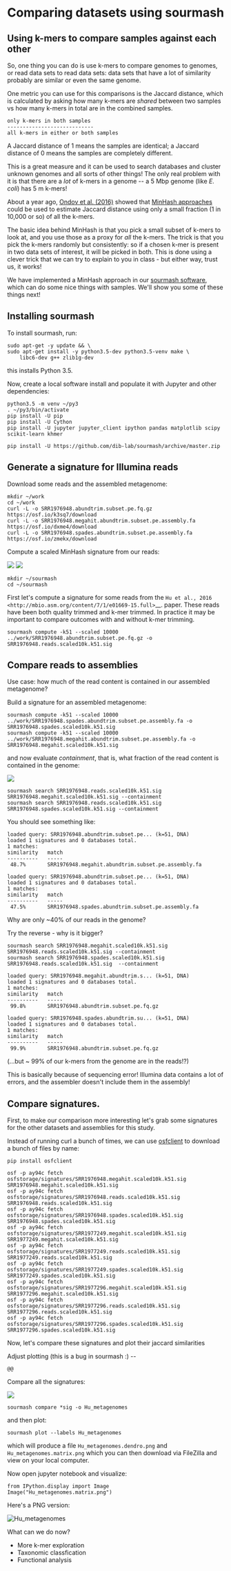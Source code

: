 
Comparing datasets using sourmash
=================================

## Using k-mers to compare samples against each other

So, one thing you can do is use k-mers to compare genomes to genomes,
or read data sets to read data sets: data sets that have a lot of similarity
probably are similar or even the same genome.

One metric you can use for this comparisons is the Jaccard distance, which
is calculated by asking how many k-mers are *shared* between two samples
vs how many k-mers in total are in the combined samples.

```
only k-mers in both samples
----------------------------
all k-mers in either or both samples
```

A Jaccard distance of 1 means the samples are identical; a Jaccard distance
of 0 means the samples are completely different.

This is a great measure and it can be used to search databases and
cluster unknown genomes and all sorts of other things!  The only real
problem with it is that there are a *lot* of k-mers in a genome --
a 5 Mbp genome (like *E. coli*) has 5 m k-mers!

About a year ago,
[Ondov et al. (2016)](https://genomebiology.biomedcentral.com/articles/10.1186/s13059-016-0997-x)
showed that
[MinHash approaches](https://en.wikipedia.org/wiki/MinHash) could be
used to estimate Jaccard distance using only a small fraction (1 in
10,000 or so) of all the k-mers.

The basic idea behind MinHash is that you pick a small subset of k-mers
to look at, and you use those as a proxy for *all* the k-mers.  The trick
is that you pick the k-mers randomly but consistently: so if a chosen
k-mer is present in two data sets of interest, it will be picked in both.
This is done using a clever trick that we can try to explain to you in
class - but either way, trust us, it works!

We have implemented a MinHash approach in our
[sourmash software](https://github.com/dib-lab/sourmash/), which can
do some nice things with samples.  We'll show you some of these things
next!

## Installing sourmash
To install sourmash, run:

```
sudo apt-get -y update && \
sudo apt-get install -y python3.5-dev python3.5-venv make \
    libc6-dev g++ zlib1g-dev
```

this installs Python 3.5.

Now, create a local software install and populate it with Jupyter and
other dependencies:

```
python3.5 -m venv ~/py3
. ~/py3/bin/activate
pip install -U pip
pip install -U Cython
pip install -U jupyter jupyter_client ipython pandas matplotlib scipy scikit-learn khmer

pip install -U https://github.com/dib-lab/sourmash/archive/master.zip
```

## Generate a signature for Illumina reads

Download some reads and the assembled metagenome:

```
mkdir ~/work
cd ~/work
curl -L -o SRR1976948.abundtrim.subset.pe.fq.gz https://osf.io/k3sq7/download
curl -L -o SRR1976948.megahit.abundtrim.subset.pe.assembly.fa https://osf.io/dxme4/download
curl -L -o SRR1976948.spades.abundtrim.subset.pe.assembly.fa https://osf.io/zmekx/download
```

Compute a scaled MinHash signature from our reads:

![](_static/sourmash_quality_filtering_workflow.png)
![](_static/Sourmash_flow_diagrams_compute.png)
```
mkdir ~/sourmash
cd ~/sourmash
```

First let's compute a signature for some reads from the `Hu et al.,
2016 <http://mbio.asm.org/content/7/1/e01669-15.full>`__. paper. These reads 
have been both quality trimmed and k-mer trimmed. In practice it may be important 
to compare outcomes with and without k-mer trimming. 
```
sourmash compute -k51 --scaled 10000 ../work/SRR1976948.abundtrim.subset.pe.fq.gz -o SRR1976948.reads.scaled10k.k51.sig 
```

## Compare reads to assemblies

Use case: how much of the read content is contained in our assembled metagenome?

Build a signature for an assembled metagenome:

```
sourmash compute -k51 --scaled 10000 ../work/SRR1976948.spades.abundtrim.subset.pe.assembly.fa -o SRR1976948.spades.scaled10k.k51.sig 
sourmash compute -k51 --scaled 10000 ../work/SRR1976948.megahit.abundtrim.subset.pe.assembly.fa -o SRR1976948.megahit.scaled10k.k51.sig
```

and now evaluate *containment*, that is, what fraction of the read content is
contained in the genome:

![](_static/Sourmash_flow_diagrams_search.png)
```
sourmash search SRR1976948.reads.scaled10k.k51.sig SRR1976948.megahit.scaled10k.k51.sig --containment 
sourmash search SRR1976948.reads.scaled10k.k51.sig SRR1976948.spades.scaled10k.k51.sig --containment
```
You should see something like: 
```
loaded query: SRR1976948.abundtrim.subset.pe... (k=51, DNA)
loaded 1 signatures and 0 databases total.                                     
1 matches:
similarity   match
----------   -----
 48.7%       SRR1976948.megahit.abundtrim.subset.pe.assembly.fa

loaded query: SRR1976948.abundtrim.subset.pe... (k=51, DNA)
loaded 1 signatures and 0 databases total.                                     
1 matches:
similarity   match
----------   -----
 47.5%       SRR1976948.spades.abundtrim.subset.pe.assembly.fa
```
Why are only ~40% of our reads in the genome?

Try the reverse - why is it bigger?

```
sourmash search SRR1976948.megahit.scaled10k.k51.sig SRR1976948.reads.scaled10k.k51.sig --containment
sourmash search SRR1976948.spades.scaled10k.k51.sig SRR1976948.reads.scaled10k.k51.sig  --containment
```
```
loaded query: SRR1976948.megahit.abundtrim.s... (k=51, DNA)
loaded 1 signatures and 0 databases total.                                     
1 matches:
similarity   match
----------   -----
 99.8%       SRR1976948.abundtrim.subset.pe.fq.gz

loaded query: SRR1976948.spades.abundtrim.su... (k=51, DNA)
loaded 1 signatures and 0 databases total.                                     
1 matches:
similarity   match
----------   -----
 99.9%       SRR1976948.abundtrim.subset.pe.fq.gz
 ```
(...but ~ 99% of our k-mers from the genome are in the reads!?)

This is basically because of sequencing error! Illumina data contains
a lot of errors, and the assembler doesn't include them in the assembly!

## Compare signatures.

First, to make our comparison more interesting let's grab some signatures for the other datasets and assemblies for this study.

Instead of running curl a bunch of times, we can use [osfclient](https://osfclient.readthedocs.io/en/stable) to download a bunch of files by name:

```
pip install osfclient

osf -p ay94c fetch osfstorage/signatures/SRR1976948.megahit.scaled10k.k51.sig SRR1976948.megahit.scaled10k.k51.sig
osf -p ay94c fetch osfstorage/signatures/SRR1976948.reads.scaled10k.k51.sig SRR1976948.reads.scaled10k.k51.sig
osf -p ay94c fetch osfstorage/signatures/SRR1976948.spades.scaled10k.k51.sig SRR1976948.spades.scaled10k.k51.sig
osf -p ay94c fetch osfstorage/signatures/SRR1977249.megahit.scaled10k.k51.sig SRR1977249.megahit.scaled10k.k51.sig
osf -p ay94c fetch osfstorage/signatures/SRR1977249.reads.scaled10k.k51.sig SRR1977249.reads.scaled10k.k51.sig
osf -p ay94c fetch osfstorage/signatures/SRR1977249.spades.scaled10k.k51.sig SRR1977249.spades.scaled10k.k51.sig
osf -p ay94c fetch osfstorage/signatures/SRR1977296.megahit.scaled10k.k51.sig SRR1977296.megahit.scaled10k.k51.sig
osf -p ay94c fetch osfstorage/signatures/SRR1977296.reads.scaled10k.k51.sig SRR1977296.reads.scaled10k.k51.sig
osf -p ay94c fetch osfstorage/signatures/SRR1977296.spades.scaled10k.k51.sig SRR1977296.spades.scaled10k.k51.sig
```
Now, let's compare these signatures and plot their jaccard similarities
 
Adjust plotting (this is a bug in sourmash :) --

`@@`

Compare all the signatures:

![](_static/Sourmash_flow_diagrams_compare.png)

```
sourmash compare *sig -o Hu_metagenomes
```

and then plot:

```
sourmash plot --labels Hu_metagenomes
```

which will produce a file `Hu_metagenomes.dendro.png` and `Hu_metagenomes.matrix.png`
which you can then download via FileZilla and view on your local computer.

Now open jupyter notebook and visualize:

```
from IPython.display import Image
Image("Hu_metagenomes.matrix.png")
```

Here's a PNG version:

![Hu_metagenomes](_static/Hu_metagenomes.matrix.png)

What can we do now? 
- More k-mer exploration 
- Taxonomic classfication 
- Functional analysis 

